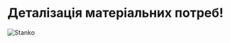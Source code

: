 # Деталізація матеріальних потреб!
![Stanko](https://user-images.githubusercontent.com/112476246/192811975-f8f43904-104e-4912-a9e3-540145ccdea8.jpg)
